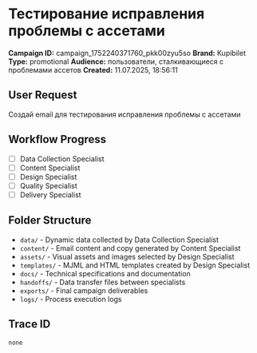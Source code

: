 # Тестирование исправления проблемы с ассетами

**Campaign ID:** campaign_1752240371760_pkk00zyu5so
**Brand:** Kupibilet
**Type:** promotional
**Audience:** пользователи, сталкивающиеся с проблемами ассетов
**Created:** 11.07.2025, 18:56:11

## User Request
Создай email для тестирования исправления проблемы с ассетами

## Workflow Progress
- [ ] Data Collection Specialist
- [ ] Content Specialist  
- [ ] Design Specialist
- [ ] Quality Specialist
- [ ] Delivery Specialist

## Folder Structure

- `data/` - Dynamic data collected by Data Collection Specialist
- `content/` - Email content and copy generated by Content Specialist
- `assets/` - Visual assets and images selected by Design Specialist
- `templates/` - MJML and HTML templates created by Design Specialist
- `docs/` - Technical specifications and documentation
- `handoffs/` - Data transfer files between specialists
- `exports/` - Final campaign deliverables
- `logs/` - Process execution logs

## Trace ID
`none`
